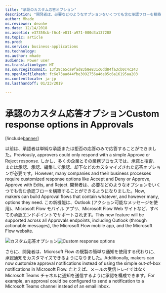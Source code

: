 ```yaml
---
title: "承認のカスタム応答オプション"
description: "開発者は、必要などのようなオプションをいくつでも含む承認フローを構築することができます。"
author: Mhade
ms.reviewer: deonhe
ms.date: 12/14/2018
ms.assetid: e37358cb-f6c4-e811-a971-000d3a137208
ms.topic: article
ms.prod: 
ms.service: business-applications
ms.technology: 
ms.author: mhade
audience: Power user
ms.translationtype: HT
ms.sourcegitcommit: 13f29c65ca9fad83b8e831c6dd84fa3cb0c4c243
ms.openlocfilehash: fc6e73aad44fbe3092756a4de85c6a16195aa203
ms.contentlocale: ja-jp
ms.lasthandoff: 01/23/2019

---
```

# <a name="custom-response-options-in-approvals"></a><span data-ttu-id="b5752-103">承認のカスタム応答オプション</span><span class="sxs-lookup"><span data-stu-id="b5752-103">Custom response options in Approvals</span></span>


[!include[banner](../../includes/banner.md)]

<span data-ttu-id="b5752-104">以前は、承認者は単純な承認または拒否の応答のみで応答することができました。</span><span class="sxs-lookup"><span data-stu-id="b5752-104">Previously, approvers could only respond with a simple Approve or Reject response.</span></span> <span data-ttu-id="b5752-105">しかし、多くの企業とその業務プロセスでは、承諾と拒否、または承認、承認、編集して承認、却下などのカスタマイズされた応答オプションが必要です。</span><span class="sxs-lookup"><span data-stu-id="b5752-105">However, many companies and their business processes require customized response options like Accept and Deny or Approve, Approve with Edits, and Reject.</span></span> <span data-ttu-id="b5752-106">開発者は、必要などのようなオプションをいくつでも含む承認フローを構築することができるようになりました。</span><span class="sxs-lookup"><span data-stu-id="b5752-106">Now, makers can build Approval flows that contain whatever, and however many, options they need.</span></span> <span data-ttu-id="b5752-107">この新機能は、Outlook (アクション可能なメッセージを使用)、Microsoft Flow モバイル アプリ、Microsoft Flow Web サイトなど、すべての承認エンドポイントでサポートされます。</span><span class="sxs-lookup"><span data-stu-id="b5752-107">This new feature will be supported across all Approvals endpoints, including Outlook (through actionable messages), the Microsoft Flow mobile app, and the Microsoft Flow website.</span></span>

<span data-ttu-id="b5752-108">![カスタム応答オプション](media/customresponseoptions-1.png "カスタム応答オプション")</span><span class="sxs-lookup"><span data-stu-id="b5752-108">![Custom response options](media/customresponseoptions-1.png "Custom response options")</span></span>

<span data-ttu-id="b5752-109">さらに、開発者は、Microsoft Flow の既製の簡単な通知を使用する代わりに、承認通知をカスタマイズできるようになりました。</span><span class="sxs-lookup"><span data-stu-id="b5752-109">Additionally, makers can now customize approval notifications instead of using the simple out-of-box notifications in Microsoft Flow.</span></span> <span data-ttu-id="b5752-110">たとえば、メールの受信トレイではなく Microsoft Teams チャネルに通知を送信するように承認を構成できます。</span><span class="sxs-lookup"><span data-stu-id="b5752-110">For example, an approval could be configured to send a notification to a Microsoft Teams channel instead of an email inbox.</span></span>
